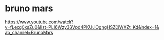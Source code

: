 # bruno mars
https://www.youtube.com/watch?v=fLexgOxsZu0&list=PLI6Wzy3GVpd4PKUuiOgngHSZCiWXZt_Kd&index=1&ab_channel=BrunoMars
